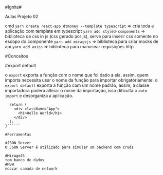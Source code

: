 #Ignite#

Aulas Projeto 02

cmd
```yarn create react-app dtmoney --template typescript``` => cria toda a aplicação com template em typescript
```yarn add styled-components```  => biblioteca de css in js (css gerado por js), serve para inserir css somente no escopo do componente
```yarn add miragejs```  => biblioteca para criar mocks de api
```yarn add axios```  => biblioteca para manusear requisições http


#Conceitos

#export default

o ``````export`````` exporta a função com o nome que foi dado a ela, assim, quem importa necessita usar o nome da função para importar obrigatóriamente.
o ``````export default`````` exporta a função com um nome padrão, assim, a classe importadora poderá alterar o nome da importação, isso dificulta o ``````auto import`````` e desorganiza a aplicação.

``````export function App() {
  return (
    <div className="App">
      <h1>Hello World</h1>
    </div>
  );
}``````

#Ferramentas

#JSON Server
O JSON Server é utilizado para simular um backend com cruds

#MirageJS
tem banco de dados
#MSW
moccar camada de network
